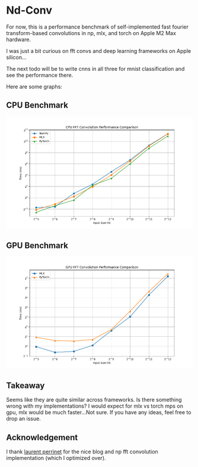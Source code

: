 # Nd-Conv

For now, this is a performance benchmark of self-implemented fast fourier transform-based convolutions in np, mlx, and torch on Apple M2 Max hardware.

I was just a bit curious on fft convs and deep learning frameworks on Apple silicon... 

The next todo will be to write cnns in all three for mnist classification and see the performance there.

Here are some graphs:

## CPU Benchmark

![cpu](./src/pngs/performance_comparison_cpu.png)

## GPU Benchmark

![gpu](./src/pngs/performance_comparison_gpu.png)

## Takeaway

Seems like they are quite similar across frameworks. Is there something wrong with my implementations? I would expect for mlx vs torch mps on gpu, mlx would be much faster...Not sure. If you have any ideas, feel free to drop an issue. 

## Acknowledgement
I thank [laurent perrinet](https://laurentperrinet.github.io/sciblog/posts/2017-09-20-the-fastest-2d-convolution-in-the-world.html) for the nice blog and np fft convolution implementation (which I optimized over).